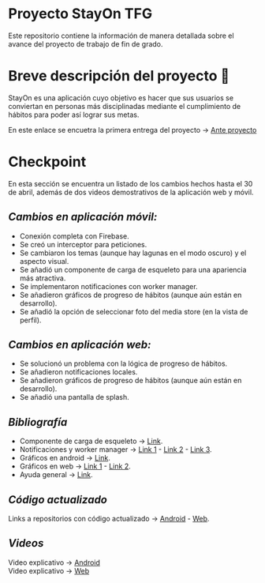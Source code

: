 # Proyecto StayOn TFG

Este repositorio contiene la información de manera detallada sobre el avance del proyecto de trabajo de fin de grado.

# Breve descripción del proyecto 🎯

StayOn es una aplicación cuyo objetivo es hacer que sus usuarios se conviertan en personas más disciplinadas mediante el cumplimiento de hábitos para poder así lograr sus metas.

En este enlace se encuetra la primera entrega del proyecto -> <a href="https://www.notion.so/Anteproyecto-StayOn-1c173949d684802089a7ccfd38d762b4?pvs=4">Ante proyecto</a>

# Checkpoint

En esta sección se encuentra un listado de los cambios hechos hasta el 30 de abril, además de dos videos demostrativos de la aplicación web y móvil.

<i><h2>Cambios en aplicación móvil:</h2></i>

- Conexión completa con Firebase.
- Se creó un interceptor para peticiones.
- Se cambiaron los temas (aunque hay lagunas en el modo oscuro) y el aspecto visual.
- Se añadió un componente de carga de esqueleto para una apariencia más atractiva.
- Se implementaron notificaciones con worker manager.
- Se añadieron gráficos de progreso de hábitos (aunque aún están en desarrollo).
- Se añadió la opción de seleccionar foto del media store (en la vista de perfil).

<i><h2>Cambios en aplicación web:</h2></i>  

- Se solucionó un problema con la lógica de progreso de hábitos.
- Se añadieron notificaciones locales.
- Se añadieron gráficos de progreso de hábitos (aunque aún están en desarrollo).
- Se añadió una pantalla de splash.

<i><h2>Bibliografía</h2></i>

- Componente de carga de esqueleto -> <a href="https://github.com/Faltenreich/SkeletonLayout">Link<a/>.
- Notificaciones y worker manager -> <a href="https://vtsen.hashnode.dev/simple-example-to-use-workmanager-and-notification">Link 1<a/> - <a href="https://www.youtube.com/watch?v=Jw0l5F-HFuk">Link 2<a/> - <a href="https://developer.android.com/codelabs/android-workmanager?hl=es-419#0">Link 3<a/>.
- Gráficos en android -> <a href="https://github.com/PhilJay/MPAndroidChart">Link<a/>.
- Gráficos en web -> <a href="https://www.chartjs.org/docs/latest/getting-started/">Link 1<a/> - <a href="https://www.youtube.com/watch?v=ZWetNrDYK3U">Link 2<a/>.
- Ayuda general -> <a href="https://claude.ai">Link<a/>.

<i><h2>Código actualizado</h2></i>

Links a repositorios con código actualizado -> <a href="https://github.com/IgnacioLazZam/StayOn-App/tree/firebase">Android<a/> - <a href="https://github.com/IgnacioLazZam/StayOn-Ionic/tree/firebase">Web<a/>.

<i><h2>Videos</h2></i>

Video explicativo -> <a href="">Android<a/> <br/>
Video explicativo -> <a href="">Web<a/>

